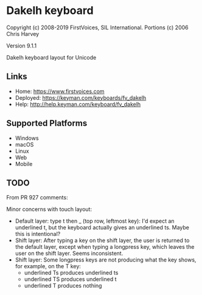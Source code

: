 Dakelh keyboard
======================

Copyright (c) 2008-2019 FirstVoices, SIL International. Portions (c) 2006 Chris Harvey

Version 9.1.1

Dakelh keyboard layout for Unicode

Links
-----

 * Home:     <https://www.firstvoices.com>
 * Deployed: <https://keyman.com/keyboards/fv_dakelh>
 * Help:     <http://help.keyman.com/keyboard/fv_dakelh>
 
Supported Platforms
-------------------

 * Windows
 * macOS
 * Linux
 * Web
 * Mobile

TODO
----
From PR 927 comments:

Minor concerns with touch layout:
- Default layer: type t then _ (top row, leftmost key): I'd expect an underlined t, but the keyboard actually gives an underlined ts. Maybe this is intentional?
- Shift layer: After typing a key on the shift layer, the user is returned to the default layer, except when typing a longpress key, which leaves the user on the shift layer. Seems inconsistent.
- Shift layer: Some longpress keys are not producing what the key shows, for example, on the T key:
  - underlined Ts produces underlined ts
  - underlined TS produces underlined t
  - underlined T produces nothing

